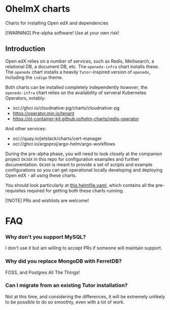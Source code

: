 # OhelmX charts

Charts for installing Open edX and dependencies

[!WARNING] Pre-alpha software! Use at your own risk!

## Introduction

Open edX relies on a number of services, such as Redis, Meilisearch, a relational DB, a document DB, etc. The `openedx-infra` chart installs these. The `openedx` chart installs a heavily `Tutor`-inspired version of `openedx`, including the `indigo` theme.

Both charts can be installed completely independently *however*, the `openedx-infra` chart relies on the availability of serveral Kubernetes Operators, notably:

- oci://ghcr.io/cloudnative-pg/charts/cloudnative-pg
- https://operator.min.io/tenant
- https://ot-container-kit.github.io/helm-charts/redis-operator

And other services:

- oci://quay.io/jetstack/charts/cert-manager
- oci://ghcr.io/argoproj/argo-helm/argo-workflows

During the pre-alpha phase, you will need to look closely at the companion project `Ok3dX` in this repo for configuration examples and further documentation. `Ok3dX` is meant to provide a set of scripts and example configurations so you can get operational locally developing and deploying Open edX - all using these charts.

You should look particularly at [this helmfile.yaml](https://github.com/OhelmX/ohelmx/blob/main/ok3dx/kube/k3d-deploy/helmfile.yaml.gotmpl), which contains all the pre-requisites required for getting both these charts running.

[!NOTE] PRs and wishlists are welcome!

# FAQ

### Why don't you support MySQL?

I don't use it but am willing to accept PRs if someone will maintain support.

### Why did you replace MongoDB with FerretDB?

FOSS, and Postgres All The Things!

### Can I migrate from an existing Tutor installation?

Not at this time, and considering the differences, it will be extremely unlikely to be possible to do so smoothly, even with a lot of work.
